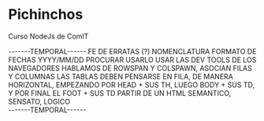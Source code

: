 # Pichinchos
Curso NodeJs de ComIT


-------TEMPORAL------
FE DE ERRATAS (?)
 NOMENCLATURA FORMATO DE FECHAS YYYY/MM/DD PROCURAR USARLO
 USAR LAS DEV TOOLS DE LOS NAVEGADORES
 HABLAMOS DE ROWSPAN Y COLSPAWN, ASOCIAN FILAS Y COLUMNAS
 LAS TABLAS DEBEN PENSARSE EN FILA, DE MANERA HORIZONTAL, EMPEZANDO POR HEAD + SUS TH, LUEGO BODY + SUS TD, Y POR FINAL EL FOOT + SUS TD
 PARTIR DE UN HTML SEMANTICO, SENSATO, LOGICO	 
-------TEMPORAL------